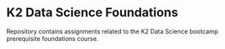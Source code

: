# K2 Data Science Foundations
Repository contains assignments related to the K2 Data Science bootcamp
prerequisite foundations course.
